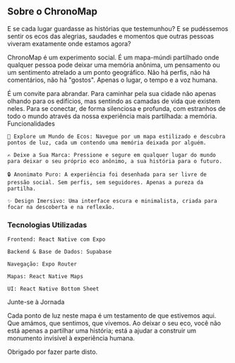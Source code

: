 ## Sobre o ChronoMap

E se cada lugar guardasse as histórias que testemunhou? E se pudéssemos sentir os ecos das alegrias, saudades e momentos que outras pessoas viveram exatamente onde estamos agora?

ChronoMap é um experimento social. É um mapa-múndi partilhado onde qualquer pessoa pode deixar uma memória anônima, um pensamento ou um sentimento atrelado a um ponto geográfico. Não há perfis, não há comentários, não há "gostos". Apenas o lugar, o tempo e a voz humana.

É um convite para abrandar. Para caminhar pela sua cidade não apenas olhando para os edifícios, mas sentindo as camadas de vida que existem neles. Para se conectar, de forma silenciosa e profunda, com estranhos de todo o mundo através da nossa experiência mais partilhada: a memória.
Funcionalidades

    📍 Explore um Mundo de Ecos: Navegue por um mapa estilizado e descubra pontos de luz, cada um contendo uma memória deixada por alguém.

    ✍️ Deixe a Sua Marca: Pressione e segure em qualquer lugar do mundo para deixar o seu próprio eco anônimo, a sua história para o futuro.

    🔒 Anonimato Puro: A experiência foi desenhada para ser livre de pressão social. Sem perfis, sem seguidores. Apenas a pureza da partilha.

    ✨ Design Imersivo: Uma interface escura e minimalista, criada para focar na descoberta e na reflexão.

### Tecnologias Utilizadas

    Frontend: React Native com Expo

    Backend & Base de Dados: Supabase

    Navegação: Expo Router

    Mapas: React Native Maps

    UI: React Native Bottom Sheet

Junte-se à Jornada

Cada ponto de luz neste mapa é um testamento de que estivemos aqui. Que amámos, que sentimos, que vivemos. Ao deixar o seu eco, você não está apenas a partilhar uma história; está a ajudar a construir um monumento invisível à experiência humana.

Obrigado por fazer parte disto.
